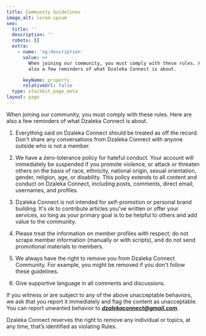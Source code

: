 ```yaml
---
title: Community Guidelines
image_alt: lorem-ipsum
seo:
  title: ''
  description: ''
  robots: []
  extra:
    - name: 'og:description'
      value: >+
        When joining our community, you must comply with these rules. Here are
        also a few reminders of what Dzaleka Connect is about.

      keyName: property
      relativeUrl: false
  type: stackbit_page_meta
layout: page
---
```

When joining our community, you must comply with these rules. Here are also a few reminders of what Dzaleka Connect is about.

1.  Everything said on Dzaleka Connect should be treated as off the record. Don't share any conversations from Dzaleka Connect with anyone outside who is not a member.

2.  We have a zero-tolerance policy for hateful conduct. Your account will immediately be suspended if you promote violence, or attack or threaten others on the basis of race, ethnicity, national origin, sexual orientation, gender, religion, age, or disability. This policy extends to all content and conduct on Dzaleka Connect, including posts, comments, direct email, usernames, and profiles.

3.  Dzaleka Connect is not intended for self-promotion or personal brand building. It's ok to contribute articles you've written or offer your services, so long as your primary goal is to be helpful to others and add value to the community.

4.  Please treat the information on member profiles with respect; do not scrape member information (manually or with scripts), and do not send promotional materials to members.

5.  We always have the right to remove you from Dzaleka Connect Community. For example, you might be removed if you don't follow these guidelines.

6.  Give supportive language in all comments and discussions.

If you witness or are subject to any of the above unacceptable behaviors, we ask that you report it immediately and flag the content as unacceptable. You can report unwanted behavior to ***dzalekaconnect@gmail.com***.

Dzaleka Connect reserves the right to remove any individual or topics, at any time, that’s identified as violating Rules.
